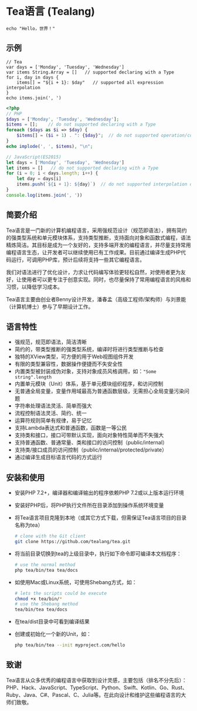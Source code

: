 # Tea语言 (Tealang)

```Tea
echo "Hello，世界！"
```

## 示例

```Tea
// Tea
var days = ['Monday', 'Tuesday', 'Wednesday']
var items String.Array = []   // supported declaring with a Type
for i, day in days {
	items[] = "${i + 1}: $day"   // supported all expression interpolation
}
echo items.join(', ')
```

```PHP
<?php
// PHP
$days = ['Monday', 'Tuesday', 'Wednesday'];
$items = [];  	// do not supported declaring with a Type
foreach ($days as $i => $day) {
	$items[] = ($i + 1) . ": {$day}";  // do not supported operation/const/function/class interpolation
}
echo implode(', ', $items), "\n";
```

```javascript
// JavaScript(ES2015)
let days = ['Monday', 'Tuesday', 'Wednesday']
let items = []   // do not supported declaring with a Type
for (i = 0; i < days.length; i++) {
	let day = days[i]
	items.push(`${i + 1}: ${day}`)  // do not supported interpolation on version < ES2015
}
console.log(items.join(', '))
```

## 简要介绍

Tea语言是一门新的计算机编程语言，采用强规范设计（规范即语法），拥有简约的强类型系统和单元模块体系，支持类型推断，支持面向对象和函数式编程，语法精炼简洁。其目标是成为一个友好的，支持多端开发的编程语言，并尽量支持常用编程语言生态，让开发者可以继续使用已有工作成果。目前通过编译生成PHP代码运行，可调用PHP库，预计后续将支持一些其它编程语言。

我们对语法进行了优化设计，力求让代码编写体验更轻松自然，对使用者更为友好，让使用者可以更专注于创意实现。同时，也尽量保持了常用编程语言的风格和习惯，以降低学习成本。

Tea语言主要由创业者Benny设计开发，潘春孟（高级工程师/架构师）与刘景能（计算机博士）参与了早期设计工作。

## 语言特性

- 强规范，规范即语法，简洁清晰
- 简约的，带类型推断的强类型系统，编译时将进行类型推断与检查
- 独特的XView类型，可方便的用于Web视图组件开发
- 有限的类型兼容性，数据操作便捷而不失安全性
- 内置类型被封装成伪对象，支持对象成员风格调用，如：```"Some string".length```
- 内置单元模块（Unit）体系，基于单元模块组织程序，和访问控制
- 无普通全局变量，变量作用域最高为普通函数层级，无需担心全局变量污染问题
- 字符串处理语法灵活、简单而强大
- 流程控制语法灵活、简约、统一
- 运算符规则简单有规律，易于记忆
- 支持Lambda表达式和普通函数，函数是一等公民
- 支持类和接口，接口可带默认实现，面向对象特性简单而不失强大
- 支持普通函数、普通常量、类和接口的访问控制（public/internal）
- 支持类/接口成员的访问控制（public/internal/protected/private）
- 通过编译生成目标语言代码的方式运行

## 安装和使用

- 安装PHP 7.2+，编译器和编译输出的程序依赖PHP 7.2或以上版本运行环境

- 安装好PHP后，将PHP执行文件所在目录添加到操作系统环境变量

- 将Tea语言项目克隆到本地（或其它方式下载，但需保证Tea语言项目的目录名称为tea）
	```sh
	# clone with the Git client
	git clone https://github.com/tealang/tea.git
	```
	
- 将当前目录切换到tea的上级目录中，执行如下命令即可编译本文档程序：
	```sh
	# use the normal method
	php tea/bin/tea tea/docs
	```
	
- 如使用Mac或Linux系统，可使用Shebang方式，如：
	```sh
	# lets the scripts could be execute
	chmod +x tea/bin/*
	# use the Shebang method
	tea/bin/tea tea/docs
	```
	
- 在tea/dist目录中可看到编译结果
	
- 创建或初始化一个新的Unit，如：
	
	```sh
	php tea/bin/tea --init myproject.com/hello
	```

## 致谢

Tea语言从众多优秀的编程语言中获取到设计灵感，主要包括（排名不分先后）：PHP、Hack、JavaScript、TypeScript、Python、Swift、Kotlin、Go、Rust、Ruby、Java、C#、Pascal、C、Julia等。在此向设计和维护这些编程语言的大师们致敬。

